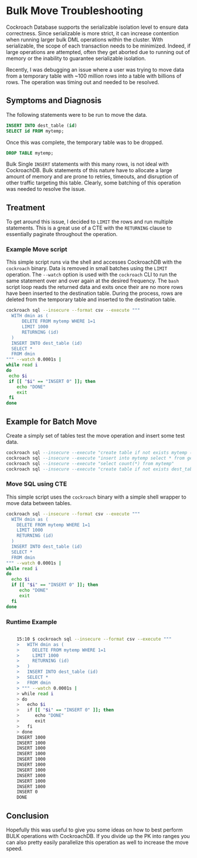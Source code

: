 # Bulk Move Troubleshooting

Cockroach Database supports the serializable isolation level to ensure data correctness.  Since serializable is more strict, it can increase contention when running larger bulk DML operations within the cluster.  With serializable, the scope of each transaction needs to be minimized.  Indeed, if large operations are attempted, often they get aborted due to running out of memory or the inability to guarantee serializable isolation.  

Recently, I was debugging an issue where a user was trying to move data from a temporary table with ~100 million rows into a table with billions of rows.  The operation was timing out and needed to be resolved.  

## Symptoms and Diagnosis

The following statements were to be run to move the data.

```sql
INSERT INTO dest_table (id)
SELECT id FROM mytemp;
```

Once this was complete, the temporary table was to be dropped.

```sql
DROP TABLE mytemp;
```

Bulk Single `INSERT` statements with this many rows, is not ideal with CockroachDB.  Bulk statements of this nature have to allocate a large amount of memory and are prone to retries, timeouts, and disruption of other traffic targeting this table.  Clearly, some batching of this operation was needed to resolve the issue.

## Treatment

To get around this issue, I decided to `LIMIT` the rows and run multiple statements.  This is a great use of a CTE with the `RETURNING` clause to essentially paginate throughout the operation.

### Example Move script

This simple script runs via the shell and accesses CockroachDB with the `cockroach` binary.  Data is removed in small batches using the `LIMIT` operation.  The `--watch` option is used with the `cockroach` CLI to run the same statement over and over again at the desired frequency.  The `bash` script loop reads the returned data and exits once their are no more rows have been inserted to the destination table. During the process, rows are deleted from the temporary table and inserted to the destination table.

```bash
cockroach sql --insecure --format csv --execute """
  WITH dmin as (
      DELETE FROM mytemp WHERE 1=1 
      LIMIT 1000
      RETURNING (id)
  )
  INSERT INTO dest_table (id)
  SELECT * 
  FROM dmin
""" --watch 0.0001s |
while read i
do
 echo $i
 if [[ "$i" == "INSERT 0" ]]; then
    echo "DONE"
    exit
 fi
done
```

## Example for Batch Move

Create a simply set of tables test the move operation and insert some test data.

```sql
cockroach sql --insecure --execute "create table if not exists mytemp (id int primary key)"
cockroach sql --insecure --execute "insert into mytemp select * from generate_series(1,10000)"
cockroach sql --insecure --execute "select count(*) from mytemp"
cockroach sql --insecure --execute "create table if not exists dest_table (id int, inserted_at timestamp default now())"
```

### Move SQL using CTE

This simple script uses the `cockroach` binary with a simple shell wrapper to move data between tables.

```bash
cockroach sql --insecure --format csv --execute """
  WITH dmin as (
    DELETE FROM mytemp WHERE 1=1 
    LIMIT 1000
    RETURNING (id)
  )
  INSERT INTO dest_table (id)
  SELECT * 
  FROM dmin 
""" --watch 0.0001s |
while read i
do
  echo $i
  if [[ "$i" == "INSERT 0" ]]; then
     echo "DONE"
     exit
  fi
done

```

### Runtime Example

```bash

    15:10 $ cockroach sql --insecure --format csv --execute """
    >   WITH dmin as (
    >     DELETE FROM mytemp WHERE 1=1
    >     LIMIT 1000
    >     RETURNING (id)
    >   )
    >   INSERT INTO dest_table (id)
    >   SELECT *
    >   FROM dmin
    > """ --watch 0.0001s |
    > while read i
    > do
    >   echo $i
    >   if [[ "$i" == "INSERT 0" ]]; then
    >      echo "DONE"
    >      exit
    >   fi
    > done
    INSERT 1000
    INSERT 1000
    INSERT 1000
    INSERT 1000
    INSERT 1000
    INSERT 1000
    INSERT 1000
    INSERT 1000
    INSERT 1000
    INSERT 1000
    INSERT 0
    DONE
```

## Conclusion

Hopefully this was useful to give you some ideas on how to best perform BULK operations with CockroachDB.  If you divide up the PK into ranges you can also pretty easily parallelize this operation as well to increase the move speed.
